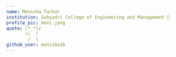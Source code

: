 ```yaml
---
name: Monisha Tarkar
institution: Sahyadri College of Engineering and Management 🚩 
profile_pic: moni.jpeg 
quote: (*_*)/
       <)  )
        /  \
github_user: monisha16
---
```

